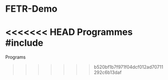 # FETR-Demo
<<<<<<< HEAD
Programmes
#include
=======
Programs
>>>>>>> b520bf1b7f971f04dcf012ad70711292c6b13daf
